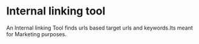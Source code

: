 # Internal linking tool
An Internal linking Tool finds urls based target urls and keywords.Its meant for Marketing purposes. 
